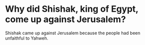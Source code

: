 # Why did Shishak, king of Egypt, come up against Jerusalem?

Shishak came up against Jerusalem because the people had been unfaithful to Yahweh. 
